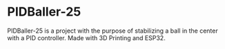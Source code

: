 # PIDBaller-25
PIDBaller-25 is a project with the purpose of stabilizing a ball in the center with a PID controller. Made with 3D Printing and ESP32.
